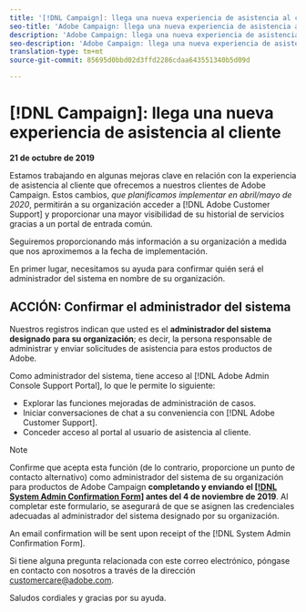 ```yaml
---
title: '[!DNL Campaign]: llega una nueva experiencia de asistencia al cliente'
seo-title: 'Adobe Campaign: llega una nueva experiencia de asistencia al cliente empresarial'
description: 'Adobe Campaign: llega una nueva experiencia de asistencia al cliente empresarial'
seo-description: 'Adobe Campaign: llega una nueva experiencia de asistencia al cliente empresarial'
translation-type: tm+mt
source-git-commit: 85695d0bbd02d3ffd2286cdaa643551340b5d09d

---
```



# [!DNL Campaign]: llega una nueva experiencia de asistencia al cliente

**21 de octubre de 2019**

Estamos trabajando en algunas mejoras clave en relación con la experiencia de asistencia al cliente que ofrecemos a nuestros clientes de Adobe Campaign. Estos cambios, *que planificamos implementar en abril/mayo de 2020*, permitirán a su organización acceder a [!DNL Adobe Customer Support] y proporcionar una mayor visibilidad de su historial de servicios gracias a un portal de entrada común.

Seguiremos proporcionando más información a su organización a medida que nos aproximemos a la fecha de implementación.

En primer lugar, necesitamos su ayuda para confirmar quién será el administrador del sistema en nombre de su organización.

## ACCIÓN: Confirmar el administrador del sistema

Nuestros registros indican que usted es el **administrador del sistema designado para su organización**; es decir, la persona responsable de administrar y enviar solicitudes de asistencia para estos productos de Adobe.

Como administrador del sistema, tiene acceso al [!DNL Adobe Admin Console Support Portal], lo que le permite lo siguiente:

* Explorar las funciones mejoradas de administración de casos.
* Iniciar conversaciones de chat a su conveniencia con [!DNL Adobe Customer Support].
* Conceder acceso al portal al usuario de asistencia al cliente.

>[!NOTE]
>Confirme que acepta esta función (de lo contrario, proporcione un punto de contacto alternativo) como administrador del sistema de su organización para productos de Adobe Campaign **completando y enviando el [[!DNL System Admin Confirmation Form]](https://adobe.allegiancetech.com/cgi-bin/qwebcorporate.dll?idx=SSSVH6) antes del 4 de noviembre de 2019**.
>Al completar este formulario, se asegurará de que se asignen las credenciales adecuadas al administrador del sistema designado por su organización.

An email confirmation will be sent upon receipt of the [!DNL System Admin Confirmation Form].

Si tiene alguna pregunta relacionada con este correo electrónico, póngase en contacto con nosotros a través de la dirección customercare@adobe.com.

Saludos cordiales y gracias por su ayuda.
